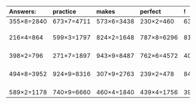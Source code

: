| Answers: | practice | makes | perfect | ! |
| :--- | :--- | :--- | :--- | :--- |
| 355×8=2840 | 673×7=4711 | 573×6=3438 | 230×2=460 | 638×8=5104 | 
|   |   |   |   |   | 
|   |   |   |   |   | 
|   |   |   |   |   | 
| 216×4=864 | 599×3=1797 | 824×2=1648 | 787×8=6296 | 815×4=3260 | 
|   |   |   |   |   | 
|   |   |   |   |   | 
|   |   |   |   |   | 
|   |   |   |   |   | 
| 398×2=796 | 271×7=1897 | 943×9=8487 | 762×6=4572 | 406×7=2842 | 
|   |   |   |   |   | 
|   |   |   |   |   | 
|   |   |   |   |   | 
|   |   |   |   |   | 
| 494×8=3952 | 924×9=8316 | 307×9=2763 | 239×2=478 | 846×2=1692 | 
|   |   |   |   |   | 
|   |   |   |   |   | 
|   |   |   |   |   | 
|   |   |   |   |   | 
| 589×2=1178 | 740×9=6660 | 460×4=1840 | 439×4=1756 | 391×2=782 | 
